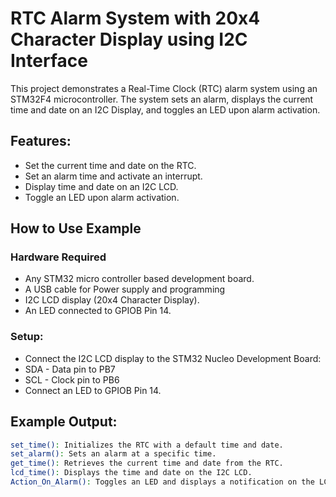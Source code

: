 # RTC Alarm System with 20x4 Character Display using I2C Interface
This project demonstrates a Real-Time Clock (RTC) alarm system using an STM32F4 microcontroller. The system sets an alarm, displays the current time and date on an I2C Display, and toggles an LED upon alarm activation.

## Features:
* Set the current time and date on the RTC.
* Set an alarm time and activate an interrupt.
* Display time and date on an I2C LCD.
* Toggle an LED upon alarm activation.

## How to Use Example

### Hardware Required
* Any STM32 micro controller based development board.
* A USB cable for Power supply and programming
* I2C LCD display (20x4 Character Display).
* An LED connected to GPIOB Pin 14.

### Setup:
* Connect the I2C LCD display to the STM32 Nucleo Development Board:
* SDA - Data pin to PB7
* SCL - Clock pin to PB6
* Connect an LED to GPIOB Pin 14.

## Example Output:

````bash
set_time(): Initializes the RTC with a default time and date.
set_alarm(): Sets an alarm at a specific time.
get_time(): Retrieves the current time and date from the RTC.
lcd_time(): Displays the time and date on the I2C LCD.
Action_On_Alarm(): Toggles an LED and displays a notification on the LCD upon alarm activation.

````

